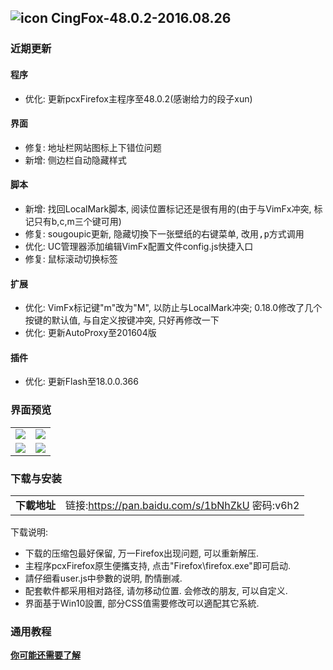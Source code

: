 ## ![icon](../../img/icon.jpg) CingFox-48.0.2-2016.08.26

### 近期更新
#### 程序
- 优化: 更新pcxFirefox主程序至48.0.2(感谢给力的段子xun)

#### 界面
- 修复: 地址栏网站图标上下错位问题
- 新增: 侧边栏自动隐藏样式

#### 脚本
- 新增: 找回LocalMark脚本, 阅读位置标记还是很有用的(由于与VimFx冲突, 标记只有b,c,m三个键可用)
- 修复: sougoupic更新, 隐藏切換下一张壁纸的右键菜单, 改用<kbd>,p</kbd>方式调用
- 优化: UC管理器添加编辑VimFx配置文件config.js快捷入口
- 修复: 鼠标滚动切换标签

#### 扩展
- 优化: VimFx标记键"m"改为"M", 以防止与LocalMark冲突; 0.18.0修改了几个按键的默认值, 与自定义按键冲突, 只好再修改一下
- 优化: 更新AutoProxy至201604版

#### 插件
- 优化: 更新Flash至18.0.0.366

### 界面预览

| | |
| :-- | :-- |
| ![](../../img/48.0.1-2016.08.20/preview.jpg) | ![](../../img/48.0.1-2016.08.20/preview-2.jpg) |
| ![](../../img/48.0.1-2016.08.20/preview-3.jpg) | ![](../../img/48.0.1-2016.08.20/preview-4.jpg) |

### 下载与安装

| |  |
| :-- | :-- |
| **下載地址** | 链接:https://pan.baidu.com/s/1bNhZkU 密码:v6h2 |

下载说明:
- 下载的压缩包最好保留, 万一Firefox出现问题, 可以重新解压.
- 主程序pcxFirefox原生便攜支持, 点击"Firefox\firefox.exe"即可启动.
- 請仔细看user.js中參數的说明, 酌情删减.
- 配套軟件都采用相对路径, 请勿移动位置. 会修改的朋友, 可以自定义.
- 界面基于Win10設置, 部分CSS值需要修改可以適配其它系統.

### 通用教程

[**你可能还需要了解**](../..#你可能还需要了解)